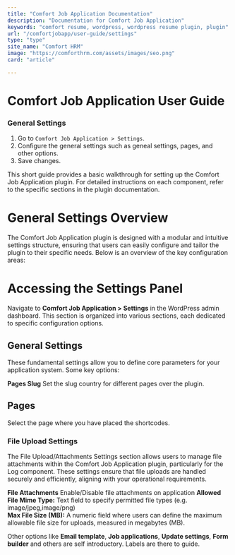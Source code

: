```yaml
---
title: "Comfort Job Application Documentation"
description: "Documentation for Comfort Job Application"
keywords: "comfort resume, wordpress, wordpress resume plugin, plugin"
url: "/comfortjobapp/user-guide/settings"
type: "type"
site_name: "Comfort HRM"
image: "https://comforthrm.com/assets/images/seo.png"
card: "article"

---
```


# Comfort Job Application User Guide

### General Settings

1. Go to `Comfort Job Application > Settings`.
2. Configure the general settings such as geneal settings, pages, and other options.
3. Save changes.

This short guide provides a basic walkthrough for setting up the Comfort Job Application plugin. For detailed instructions on each component, refer to the specific sections in the plugin documentation.

# General Settings Overview #
The Comfort Job Application plugin is designed with a modular and intuitive settings structure, ensuring that users can easily configure and tailor the plugin to their specific needs. Below is an overview of the key configuration areas:

# Accessing the Settings Panel #
Navigate to **Comfort Job Application > Settings** in the WordPress admin dashboard. This section is organized into various sections, each dedicated to specific configuration options.

## General Settings ##
These fundamental settings allow you to define core parameters for your application system. Some key options:

**Pages Slug** Set the slug country for different pages over the plugin.

## Pages ##
Select the page where you have placed the shortcodes.

### File Upload Settings
The File Upload/Attachments Settings section allows users to manage file attachments within the Comfort Job Application plugin, particularly for the Log component. These settings ensure that file uploads are handled securely and efficiently, aligning with your operational requirements.

**File Attachments** Enable/Disable file attachments on application
**Allowed File Mime Type:** Text field to specify permitted file types (e.g. image/jpeg,image/png)\
**Max File Size (MB):** A numeric field where users can define the maximum allowable file size for uploads, measured in megabytes (MB).

Other options like **Email template**, **Job applications**, **Update settings**, **Form builder** and others are self introductory. Labels are there to guide.






